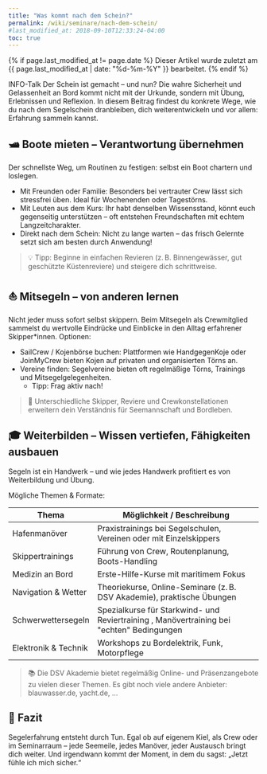 ```yaml
---
title: "Was kommt nach dem Schein?"
permalink: /wiki/seminare/nach-dem-schein/
#last_modified_at: 2018-09-10T12:33:24-04:00
toc: true
---
```

{% if page.last_modified_at != page.date %}
Dieser Artikel wurde zuletzt am {{ page.last_modified_at | date: "%d-%m-%Y" }} bearbeitet.
{% endif %}

INFO-Talk
Der Schein ist gemacht – und nun? Die wahre Sicherheit und Gelassenheit an Bord kommt nicht mit der Urkunde, sondern mit Übung, Erlebnissen und Reflexion. 
In diesem Beitrag findest du konkrete Wege, wie du nach dem Segelschein dranbleiben, dich weiterentwickeln und vor allem: Erfahrung sammeln kannst.

## 🛥️ Boote mieten – Verantwortung übernehmen
Der schnellste Weg, um Routinen zu festigen: selbst ein Boot chartern und loslegen.
- Mit Freunden oder Familie: Besonders bei vertrauter Crew lässt sich stressfrei üben. Ideal für Wochenenden oder Tagestörns.
- Mit Leuten aus dem Kurs: Ihr habt denselben Wissensstand, könnt euch gegenseitig unterstützen – oft entstehen Freundschaften mit echtem Langzeitcharakter.
- Direkt nach dem Schein: Nicht zu lange warten – das frisch Gelernte setzt sich am besten durch Anwendung!

>💡 Tipp: Beginne in einfachen Revieren (z. B. Binnengewässer, gut geschützte Küstenreviere) und steigere dich schrittweise.


## ⛵ Mitsegeln – von anderen lernen
Nicht jeder muss sofort selbst skippern. Beim Mitsegeln als Crewmitglied sammelst du wertvolle Eindrücke und Einblicke in den Alltag erfahrener Skipper*innen.
Optionen:
- SailCrew / Kojenbörse buchen: Plattformen wie HandgegenKoje oder JoinMyCrew bieten Kojen auf privaten und organisierten Törns an.
- Vereine finden: Segelvereine bieten oft regelmäßige Törns, Trainings und Mitsegelgelegenheiten.
  - Tipp: Frag aktiv nach!

>👥 Unterschiedliche Skipper, Reviere und Crewkonstellationen erweitern dein Verständnis für Seemannschaft und Bordleben.

## 🎓 Weiterbilden – Wissen vertiefen, Fähigkeiten ausbauen
Segeln ist ein Handwerk – und wie jedes Handwerk profitiert es von Weiterbildung und Übung.

Mögliche Themen & Formate:

| **Thema**            | **Möglichkeit / Beschreibung**                                                             |
| -------------------- | ------------------------------------------------------------------------------------------ |
| Hafenmanöver         | Praxistrainings bei Segelschulen, Vereinen oder mit Einzelskippers                         |
| Skippertrainings     | Führung von Crew, Routenplanung, Boots-Handling                                            |
| Medizin an Bord      | Erste-Hilfe-Kurse mit maritimem Fokus                                                      |
| Navigation & Wetter  | Theoriekurse, Online-Seminare (z. B. DSV Akademie), praktische Übungen                     |
| Schwerwettersegeln   | Spezialkurse für Starkwind- und Reviertraining  , Manövertraining bei "echten" Bedingungen |
| Elektronik & Technik | Workshops zu Bordelektrik, Funk, Motorpflege                                               |

>📚 Die DSV Akademie bietet regelmäßig Online- und Präsenzangebote zu vielen dieser Themen.
>Es gibt noch viele andere Anbieter: blauwasser.de, yacht.de, ...

## 📌 Fazit
Segelerfahrung entsteht durch Tun. 
Egal ob auf eigenem Kiel, als Crew oder im Seminarraum – jede Seemeile, jedes Manöver, jeder Austausch bringt dich weiter. 
Und irgendwann kommt der Moment, in dem du sagst: „Jetzt fühle ich mich sicher.“
